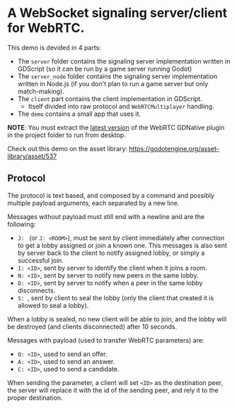 # A WebSocket signaling server/client for WebRTC.

This demo is devided in 4 parts:

- The `server` folder contains the signaling server implementation written in GDScript (so it can be run by a game server running Godot)
- The `server_node` folder contains the signaling server implementation written in Node.js (if you don't plan to run a game server but only match-making).
- The `client` part contains the client implementation in GDScript.
  - Itself divided into raw protocol and `WebRTCMultiplayer` handling.
- The `demo` contains a small app that uses it.

**NOTE**: You must extract the [latest version](https://github.com/godotengine/webrtc-native/releases) of the WebRTC GDNative plugin in the project folder to run from desktop.

Check out this demo on the asset library: https://godotengine.org/asset-library/asset/537

## Protocol

The protocol is text based, and composed by a command and possibly multiple payload arguments, each separated by a new line.

Messages without payload must still end with a newline and are the following:
- `J: ` (or `J: <ROOM>`), must be sent by client immediately after connection to get a lobby assigned or join a known one.
  This messages is also sent by server back to the client to notify assigned lobby, or simply a successful join.
- `I: <ID>`, sent by server to identify the client when it joins a room.
- `N: <ID>`, sent by server to notify new peers in the same lobby.
- `D: <ID>`, sent by server to notify when a peer in the same lobby disconnects.
- `S: `, sent by client to seal the lobby (only the client that created it is allowed to seal a lobby).

When a lobby is sealed, no new client will be able to join, and the lobby will be destroyed (and clients disconnected) after 10 seconds.

Messages with payload (used to transfer WebRTC parameters) are:
- `O: <ID>`, used to send an offer.
- `A: <ID>`, used to send an answer.
- `C: <ID>`, used to send a candidate.

When sending the parameter, a client will set `<ID>` as the destination peer, the server will replace it with the id of the sending peer, and rely it to the proper destination.
